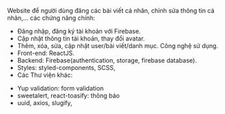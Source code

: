 Website để người dùng đăng các bài viết cá nhân, chỉnh sửa thông tin cá nhân,...
các chứng năng chính:
 - Đăng nhập, đăng ký tài khoản với Firebase.
 - Cập nhật thông tin tài khoản, thay đổi avatar. 
 - Thêm, xóa, sửa, cập nhật user/bài viết/danh mục.
 Công nghệ sử dụng.
 - Front-end: ReactJS.
 - Backend: Firebase(authentication, storage, firebase database).
 - Styles: styled-components, SCSS, 
 - Các Thư viện khác: 
  + Yup validation: form validation
  + sweetalert, react-toasify: thông báo
  + uuid, axios, slugify, 
